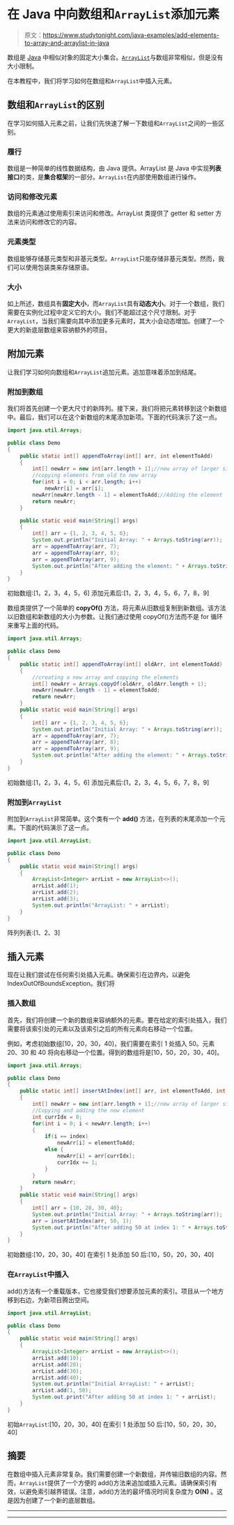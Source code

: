 # 在 Java 中向数组和`ArrayList`添加元素

> 原文：<https://www.studytonight.com/java-examples/add-elements-to-array-and-arraylist-in-java>

数组是 [Java](https://www.studytonight.com/java/overview-of-java.php) 中相似对象的固定大小集合。[`ArrayList`](https://www.studytonight.com/java/arraylist-in-collection-framework.php)与数组非常相似，但是没有大小限制。

在本教程中，我们将学习如何在数组和`ArrayList`中插入元素。

## 数组和`ArrayList`的区别

在学习如何插入元素之前，让我们先快速了解一下数组和`ArrayList`之间的一些区别。

### 履行

数组是一种简单的线性数据结构，由 Java 提供。ArrayList 是 Java 中实现**列表接口**的类，是**集合框架**的一部分。`ArrayList`在内部使用数组进行操作。

### 访问和修改元素

数组的元素通过使用索引来访问和修改。ArrayList 类提供了 getter 和 setter 方法来访问和修改它的内容。

### 元素类型

数组能够存储基元类型和非基元类型。`ArrayList`只能存储非基元类型。然而，我们可以使用包装类来存储原语。

### 大小

如上所述，数组具有**固定大小**，而`ArrayList`具有**动态大小**。对于一个数组，我们需要在实例化过程中定义它的大小。我们不能超过这个尺寸限制。对于`ArrayList`，当我们需要向其中添加更多元素时，其大小会动态增加。创建了一个更大的新底层数组来容纳额外的项目。

## 附加元素

让我们学习如何向数组和`ArrayList`追加元素。追加意味着添加到结尾。

### 附加到数组

我们将首先创建一个更大尺寸的新阵列。接下来，我们将把元素转移到这个新数组中。最后，我们可以在这个新数组的末尾添加新项。下面的代码演示了这一点。

```java
import java.util.Arrays;

public class Demo
{
	public static int[] appendToArray(int[] arr, int elementToAdd)
	{
		int[] newArr = new int[arr.length + 1];//new array of larger size		
		//copying elements from old to new array
		for(int i = 0; i < arr.length; i++)
			newArr[i] = arr[i];		
		newArr[newArr.length - 1] = elementToAdd;//Adding the element		
		return newArr;
	}

	public static void main(String[] args)
	{
		int[] arr = {1, 2, 3, 4, 5, 6};
		System.out.println("Initial Array: " + Arrays.toString(arr));
		arr = appendToArray(arr, 7);
		arr = appendToArray(arr, 8);
		arr = appendToArray(arr, 9);
		System.out.println("After adding the element: " + Arrays.toString(arr));
	}
}
```

初始数组:[1，2，3，4，5，6]
添加元素后:[1，2，3，4，5，6，7，8，9]

数组类提供了一个简单的 **copyOf()** 方法，将元素从旧数组复制到新数组。该方法以旧数组和新数组的大小为参数。让我们通过使用 copyOf()方法而不是 for 循环来重写上面的代码。

```java
import java.util.Arrays;

public class Demo
{
	public static int[] appendToArray(int[] oldArr, int elementToAdd)
	{
		//creating a new array and copying the elements 
		int[] newArr = Arrays.copyOf(oldArr, oldArr.length + 1);
		newArr[newArr.length - 1] = elementToAdd;
		return newArr;
	}	
	public static void main(String[] args)
	{
		int[] arr = {1, 2, 3, 4, 5, 6};
		System.out.println("Initial Array: " + Arrays.toString(arr));
		arr = appendToArray(arr, 7);
		arr = appendToArray(arr, 8);
		arr = appendToArray(arr, 9);
		System.out.println("After adding the element: " + Arrays.toString(arr));
	}
}
```

初始数组:[1，2，3，4，5，6]
添加元素后:[1，2，3，4，5，6，7，8，9]

### 附加到`ArrayList`

附加到`ArrayList`非常简单。这个类有一个 **add()** 方法，在列表的末尾添加一个元素。下面的代码演示了这一点。

```java
import java.util.ArrayList;

public class Demo
{	
	public static void main(String[] args)
	{
		ArrayList<Integer> arrList = new ArrayList<>();
		arrList.add(1);
		arrList.add(2);
		arrList.add(3);
		System.out.println("ArrayList: " + arrList);
	}
}
```

阵列列表:[1、2、3]

## 插入元素

现在让我们尝试在任何索引处插入元素。确保索引在边界内，以避免 IndexOutOfBoundsException。我们将

### 插入数组

首先，我们将创建一个新的数组来容纳额外的元素。要在给定的索引处插入，我们需要将该索引处的元素以及该索引之后的所有元素向右移动一个位置。

例如，考虑初始数组[10，20，30，40]，我们需要在索引 1 处插入 50。元素 20、30 和 40 将向右移动一个位置。得到的数组将是[10，50，20，30，40]。

```java
import java.util.Arrays;

public class Demo
{	
	public static int[] insertAtIndex(int[] arr, int elementToAdd, int index)
	{
		int[] newArr = new int[arr.length + 1];//new array of larger size		
		//Copying and adding the new element
		int currIdx = 0;
		for(int i = 0; i < newArr.length; i++)
		{
			if(i == index)
				newArr[i] = elementToAdd;
			else {
				newArr[i] = arr[currIdx];
				currIdx += 1;
			}
		}		
		return newArr;
	}
	public static void main(String[] args)
	{
		int[] arr = {10, 20, 30, 40};
		System.out.println("Initial Array: " + Arrays.toString(arr));
		arr = insertAtIndex(arr, 50, 1);
		System.out.println("After adding 50 at index 1: " + Arrays.toString(arr));
	}
}
```

初始数组:[10，20，30，40]
在索引 1 处添加 50 后:[10，50，20，30，40]

### 在`ArrayList`中插入

add()方法有一个重载版本，它也接受我们想要添加元素的索引。项目从一个地方移到右边，为新项目腾出空间。

```java
import java.util.ArrayList;

public class Demo
{	
	public static void main(String[] args)
	{
		ArrayList<Integer> arrList = new ArrayList<>();
		arrList.add(10);
		arrList.add(20);
		arrList.add(30);
		arrList.add(40);
		System.out.println("Initial ArrayList: " + arrList);		
		arrList.add(1, 50);
		System.out.print("After adding 50 at index 1: " + arrList);
	}
}
```

初始`ArrayList`:[10，20，30，40]
在索引 1 处添加 50 后:[10，50，20，30，40]

## 摘要

在数组中插入元素非常复杂。我们需要创建一个新数组，并传输旧数组的内容。然而，`ArrayList`提供了一个方便的 add()方法来追加或插入元素。请确保索引有效，以避免索引越界错误。注意，add()方法的最坏情况时间复杂度为 **O(N)** 。这是因为创建了一个新的底层数组。

* * *

* * *